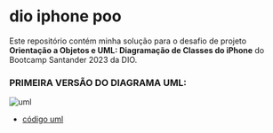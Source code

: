 # dio iphone poo

Este repositório contém minha solução para o desafio de projeto **Orientação a Objetos e UML: Diagramação de Classes do iPhone** do Bootcamp Santander 2023 da DIO.

### PRIMEIRA VERSÃO DO DIAGRAMA UML:

![uml](https://www.plantuml.com/plantuml/png/dPBVQYen48VlynHpgOXlS13FNOMM2lO5ncJKWMmIChELKlhkpJPrcuL5Q6-oan-RRxxysOfYrhxpnd1GoYUq10URYSAx0O3No0xa4gyx6uCibfFiEIdNzCCOF8fcj0hMemZiqYK6AepLG-oe4k4obYNVfUY0or3g_V3p_vGWVHSbE-09CuDyVGmCFIgw0NANF7KKL5hfrOpX6BUR6P7LPGwsVcJHVmVD7CwRhXUsOcwevF6jKCOfzaBDNCYJrSKIpBpINQEw-tcdkion309xFDEY-e6mqWytau_ecaRet0iUI_07d_66xXXPzFwcKjOhMcsQ1xbIRjgKmT8Jil-jK7rQiExJUjCyXaa--axJUghJRBXxOxOKND_vJm00)

- [código uml](https://www.plantuml.com/plantuml/uml/dPBVQYen48VlynHpgOXlS13FNOMM2lO5ncJKWMmIChELKlhkpJPrcuL5Q6-oan-RRxxysOfYrhxpnd1GoYUq10URYSAx0O3No0xa4gyx6uCibfFiEIdNzCCOF8fcj0hMemZiqYK6AepLG-oe4k4obYNVfUY0or3g_V3p_vGWVHSbE-09CuDyVGmCFIgw0NANF7KKL5hfrOpX6BUR6P7LPGwsVcJHVmVD7CwRhXUsOcwevF6jKCOfzaBDNCYJrSKIpBpINQEw-tcdkion309xFDEY-e6mqWytau_ecaRet0iUI_07d_66xXXPzFwcKjOhMcsQ1xbIRjgKmT8Jil-jK7rQiExJUjCyXaa--axJUghJRBXxOxOKND_vJm00)